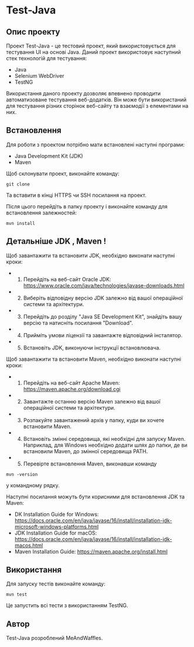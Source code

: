 # Test-Java


## Опис проекту
Проект Test-Java - це тестовий проект, який використовується для тестування UI на основі Java. Даний проект використовує наступний стек технологій для тестування:

- Java
- Selenium WebDriver
- TestNG

Використання даного проекту дозволяє впевнено проводити автоматизоване тестування веб-додатків. Він може бути використаний для тестування різних сторінок веб-сайту та взаємодії з елементами на них.

## Встановлення

Для роботи з проектом потрібно мати встановлені наступні програми:

- Java Development Kit (JDK)
- Maven

Щоб склонувати проект, виконайте команду:

```
git clone 
```

Та вставити в кінці HTTPS чи SSH посилання на проект.

Після цього перейдіть в папку проекту і виконайте команду для встановлення залежностей:

```
mvn install
```

## Детальніше JDK , Maven !

Щоб завантажити та встановити JDK, необхідно виконати наступні кроки:

- 1. Перейдіть на веб-сайт Oracle JDK: https://www.oracle.com/java/technologies/javase-downloads.html
- 2. Виберіть відповідну версію JDK залежно від вашої операційної системи та архітектури.
- 3. Перейдіть до розділу "Java SE Development Kit", знайдіть вашу версію та натисніть посилання "Download".
- 4. Прийміть умови ліцензії та завантажте відповідний інсталятор.
- 5. Встановіть JDK, виконуючи інструкції встановлювача.

Щоб завантажити та встановити Maven, необхідно виконати наступні кроки:

- 1. Перейдіть на веб-сайт Apache Maven: https://maven.apache.org/download.cgi
- 2. Завантажте останню версію Maven залежно від вашої операційної системи та архітектури.
- 3. Розпакуйте завантажений архів у папку, куди ви хочете встановити Maven.
- 4. Встановіть змінні середовища, які необхідні для запуску Maven. Наприклад, для Windows необхідно додати шлях до папки, де ви встановили Maven, до змінної середовища PATH.
- 5. Перевірте встановлення Maven, виконавши команду 

```
mvn -version
```

у командному рядку.
 
Наступні посилання можуть бути корисними для встановлення JDK та Maven:

- DK Installation Guide for Windows: https://docs.oracle.com/en/java/javase/16/install/installation-jdk-microsoft-windows-platforms.html
- JDK Installation Guide for macOS: https://docs.oracle.com/en/java/javase/16/install/installation-jdk-macos.html
- Maven Installation Guide: https://maven.apache.org/install.html

## Використання

Для запуску тестів виконайте команду:

```
mvn test
```

Це запустить всі тести з використанням TestNG.

## Автор

Test-Java розроблений MeAndWaffles.
